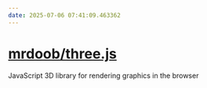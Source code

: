 ```yaml
---
date: 2025-07-06 07:41:09.463362
---
```


# [mrdoob/three.js](https://github.com/mrdoob/three.js)

JavaScript 3D library for rendering graphics in the browser